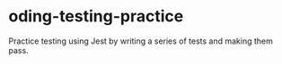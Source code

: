 # oding-testing-practice

Practice testing using Jest by writing a series of tests and making them pass.
